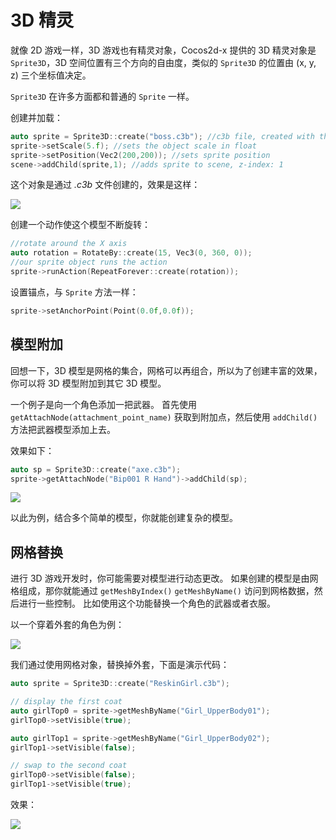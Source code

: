 # 3D 精灵

就像 2D 游戏一样，3D 游戏也有精灵对象，Cocos2d-x 提供的 3D 精灵对象是 `Sprite3D`，3D 空间位置有三个方向的自由度，类似的 `Sprite3D` 的位置由 (x, y, z) 三个坐标值决定。

`Sprite3D` 在许多方面都和普通的 `Sprite` 一样。

创建并加载：

```cpp
auto sprite = Sprite3D::create("boss.c3b"); //c3b file, created with the FBX-converter
sprite->setScale(5.f); //sets the object scale in float
sprite->setPosition(Vec2(200,200)); //sets sprite position
scene->addChild(sprite,1); //adds sprite to scene, z-index: 1
```

这个对象是通过 _.c3b_ 文件创建的，效果是这样：

![](../../en/3d/3d-img/9_1.png)

创建一个动作使这个模型不断旋转：

```cpp
//rotate around the X axis
auto rotation = RotateBy::create(15, Vec3(0, 360, 0));
//our sprite object runs the action
sprite->runAction(RepeatForever::create(rotation));
```

设置锚点，与 `Sprite` 方法一样：

```cpp
sprite->setAnchorPoint(Point(0.0f,0.0f));
```

## 模型附加

回想一下，3D 模型是网格的集合，网格可以再组合，所以为了创建丰富的效果，你可以将 3D 模型附加到其它 3D 模型。

一个例子是向一个角色添加一把武器。 首先使用 `getAttachNode(attachment_point_name)` 获取到附加点，然后使用 `addChild()` 方法把武器模型添加上去。

效果如下：

```cpp
auto sp = Sprite3D::create("axe.c3b");
sprite->getAttachNode("Bip001 R Hand")->addChild(sp);
```

![](../../en/3d/3d-img/9_3.png)

以此为例，结合多个简单的模型，你就能创建复杂的模型。

## 网格替换

进行 3D 游戏开发时，你可能需要对模型进行动态更改。 如果创建的模型是由网格组成，那你就能通过 `getMeshByIndex()` `getMeshByName()` 访问到网格数据，然后进行一些控制。 比如使用这个功能替换一个角色的武器或者衣服。

以一个穿着外套的角色为例：

![](../../en/3d/3d-img/9_4.png)

我们通过使用网格对象，替换掉外套，下面是演示代码：

```cpp
auto sprite = Sprite3D::create("ReskinGirl.c3b");

// display the first coat
auto girlTop0 = sprite->getMeshByName("Girl_UpperBody01");
girlTop0->setVisible(true);

auto girlTop1 = sprite->getMeshByName("Girl_UpperBody02");
girlTop1->setVisible(false);

// swap to the second coat
girlTop0->setVisible(false);
girlTop1->setVisible(true);
```

效果：

![](../../en/3d/3d-img/9_4_0.png)
